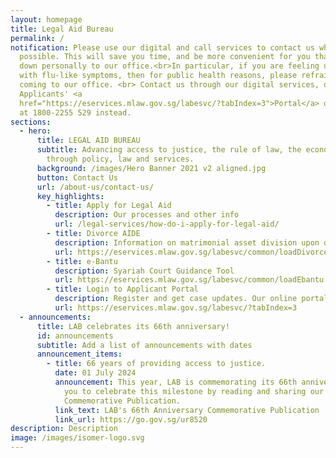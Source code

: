```yaml
---
layout: homepage
title: Legal Aid Bureau
permalink: /
notification: Please use our digital and call services to contact us wherever
  possible. This will save you time, and be more convenient for you than to come
  down personally to our office.<br>In particular, if you are feeling unwell,
  with flu-like symptoms, then for public health reasons, please refrain from
  coming to our office. <br> Contact us through our digital services, our
  Applicants' <a
  href="https://eservices.mlaw.gov.sg/labesvc/?tabIndex=3">Portal</a> or call us
  at 1800-2255 529 instead.
sections:
  - hero:
      title: LEGAL AID BUREAU
      subtitle: Advancing access to justice, the rule of law, the economy and society
        through policy, law and services.
      background: /images/Hero Banner 2021 v2 aligned.jpg
      button: Contact Us
      url: /about-us/contact-us/
      key_highlights:
        - title: Apply for Legal Aid
          description: Our processes and other info
          url: /legal-services/how-do-i-apply-for-legal-aid/
        - title: Divorce AIDE
          description: Information on matrimonial asset division upon divorce
          url: https://eservices.mlaw.gov.sg/labesvc/common/loadDivorceAIDEv2.do
        - title: e-Bantu
          description: Syariah Court Guidance Tool
          url: https://eservices.mlaw.gov.sg/labesvc/common/loadEbantu.do
        - title: Login to Applicant Portal
          description: Register and get case updates. Our online portal helps you save time.
          url: https://eservices.mlaw.gov.sg/labesvc/?tabIndex=3
  - announcements:
      title: LAB celebrates its 66th anniversary!
      id: announcements
      subtitle: Add a list of announcements with dates
      announcement_items:
        - title: 66 years of providing access to justice.
          date: 01 July 2024
          announcement: This year, LAB is commemorating its 66th anniversary! We invite
            you to celebrate this milestone by reading and sharing our
            Commemorative Publication.
          link_text: LAB's 66th Anniversary Commemorative Publication
          link_url: https://go.gov.sg/ur8520
description: Description
image: /images/isomer-logo.svg
---
```

